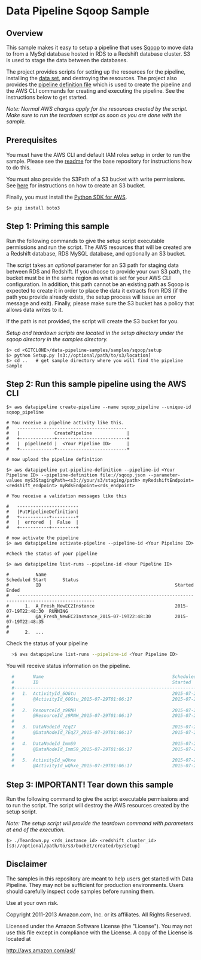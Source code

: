 # Data Pipeline Sqoop Sample

## Overview

This sample makes it easy to setup a pipeline that uses [Sqoop](http://sqoop.apache.org/) to move data to from a MySql database hosted in RDS to a Redshift database cluster. S3 is used to stage the data between the databases.

The project provides scripts for setting up the resources for the pipeline, installing the [data set](http://aws.amazon.com/datasets/6468931156960467), and destroying the resources. The project also provides the [pipeline definition file](http://docs.aws.amazon.com/datapipeline/latest/DeveloperGuide/dp-writing-pipeline-definition.html) which is used to create the pipeline and the AWS CLI commands for creating and executing the pipeline. See the instructions below to get started.

*Note: Normal AWS charges apply for the resources created by the script. Make sure to run the teardown script as soon as you are done with the sample.*

## Prerequisites

You must have the AWS CLI and default IAM roles setup in order to run the sample. Please see the [readme](https://github.com/awslabs/data-pipeline-samples) for the base repository for instructions how to do this.

You must also provide the S3Path of a S3 bucket with write permissions. See [here](http://docs.aws.amazon.com/AmazonS3/latest/UG/CreatingaBucket.html) for instructions on how to create an S3 bucket.

Finally, you must install the [Python SDK for AWS](http://boto3.readthedocs.org/en/latest/guide/quickstart.html).
```
$> pip install boto3
```

## Step 1: Priming this sample

Run the following commands to give the setup script executable permissions and run the script. The AWS resources that will be created are a Redshift database, RDS MySQL database, and optionally an S3 bucket.

The script takes an *optional* parameter for an S3 path for staging data between RDS and Redshift. If you choose to provide your own S3 path, the bucket must be in the same region as what is set for your AWS CLI configuration.  In addition, this path cannot be an existing path as Sqoop is expected to create it in order to place the data it extracts from RDS (if the path you provide already exists, the setup process will issue an error message and exit).  Finally, please make sure the S3 bucket has a policy that allows data writes to it.  

If the path is not provided, the script will create the S3 bucket for you.

*Setup and teardown scripts are located in the setup directory under the sqoop directory in the samples directory.*

```
$> cd <GITCLONE>/data-pipeline-samples/samples/sqoop/setup
$> python Setup.py [s3://optional/path/to/s3/location]
$> cd ..   # get sample directory where you will find the pipeline sample 
```

## Step 2: Run this sample pipeline using the AWS CLI

  ```
  $> aws datapipeline create-pipeline --name sqoop_pipeline --unique-id sqoop_pipeline

  # You receive a pipeline activity like this. 
  #   -----------------------------------------
  #   |             CreatePipeline             |
  #   +-------------+--------------------------+
  #   |  pipelineId |  <Your Pipeline ID>      |
  #   +-------------+--------------------------+

  # now upload the pipeline definition 

  $> aws datapipeline put-pipeline-definition --pipeline-id <Your Pipeline ID> --pipeline-definition file://sqoop.json --parameter-values myS3StagingPath=<s3://your/s3/staging/path> myRedshiftEndpoint=<redshift_endpoint> myRdsEndpoint=<rds_endpoint>

  # You receive a validation messages like this

  #   ----------------------- 
  #   |PutPipelineDefinition|
  #   +-----------+---------+
  #   |  errored  |  False  |
  #   +-----------+---------+

  # now activate the pipeline
  $> aws datapipeline activate-pipeline --pipeline-id <Your Pipeline ID>

  #check the status of your pipeline 

  $> aws datapipeline list-runs --pipeline-id <Your Pipeline ID>

  #          Name                                                Scheduled Start      Status
  #          ID                                                  Started              Ended
  #   ---------------------------------------------------------------------------------------------------
  #      1.  A_Fresh_NewEC2Instance                              2015-07-19T22:48:30  RUNNING
  #          @A_Fresh_NewEC2Instance_2015-07-19T22:48:30         2015-07-19T22:48:35
  #   
  #      2.  ...

```
Check the status of your pipeline 
```sh
  >$ aws datapipeline list-runs --pipeline-id <Your Pipeline ID>
```

You will receive status information on the pipeline.  
```sh
  #       Name                                                Scheduled Start      Status
  #       ID                                                  Started              Ended
  #---------------------------------------------------------------------------------------------------
  #   1.  ActivityId_6OGtu                                    2015-07-29T01:06:17  WAITING_ON_DEPENDENCIES
  #       @ActivityId_6OGtu_2015-07-29T01:06:17               2015-07-29T01:06:20
  #
  #   2.  ResourceId_z9RNH                                    2015-07-29T01:06:17  CREATING
  #       @ResourceId_z9RNH_2015-07-29T01:06:17               2015-07-29T01:06:20
  #
  #   3.  DataNodeId_7EqZ7                                    2015-07-29T01:06:17  WAITING_ON_DEPENDENCIES
  #       @DataNodeId_7EqZ7_2015-07-29T01:06:17               2015-07-29T01:06:22
  #
  #   4.  DataNodeId_ImmS9                                    2015-07-29T01:06:17  FINISHED
  #       @DataNodeId_ImmS9_2015-07-29T01:06:17               2015-07-29T01:06:20  2015-07-29T01:06:21
  #
  #   5.  ActivityId_wQhxe                                    2015-07-29T01:06:17  WAITING_FOR_RUNNER
  #       @ActivityId_wQhxe_2015-07-29T01:06:17               2015-07-29T01:06:20

```

## Step 3: IMPORTANT! Tear down this sample

Run the following command to give the script executable permissions and to run the script. The script will destroy the AWS resources created by the setup script.

*Note: The setup script will provide the teardown command with parameters at end of the execution.*

```
$> ./Teardown.py <rds_instance_id> <redshift_cluster_id> [s3://optional/path/to/s3/bucket/created/by/setup]
```

## Disclaimer

The samples in this repository are meant to help users get started with Data Pipeline. They may not be sufficient for production environments. Users should carefully inspect code samples before running them.

Use at your own risk.

Copyright 2011-2013 Amazon.com, Inc. or its affiliates. All Rights Reserved.

Licensed under the Amazon Software License (the "License"). You may not use this file except in compliance with the License. A copy of the License is located at

http://aws.amazon.com/asl/
